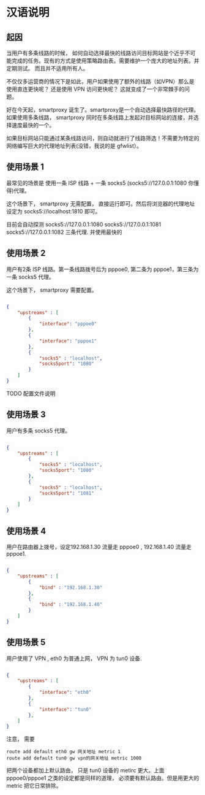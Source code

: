 
# 汉语说明

## 起因

当用户有多条线路的时候， 如何自动选择最快的线路访问目标网站是个近乎不可能完成的任务。现有的方式是使用策略路由表。需要维护一个庞大的地址列表。并定期测试。
而且并不适用所有人。

不仅仅多运营商的情况下是如此，用户如果使用了额外的线路（如VPN）那么是使用直连更快呢？ 还是使用 VPN 访问更快呢？
这就变成了一个非常棘手的问题。

好在今天起，smartproxy 诞生了。smartproxy是一个自动选择最快路径的代理。如果使用多条线路，
smartproxy 同时在多条线路上发起对目标网站的连接，并选择速度最快的一个。

如果目标网站只能通过某条线路访问，则自动就进行了线路筛选！不需要为特定的网络编写巨大的代理地址列表(没错，我说的是 gfwlist）。

## 使用场景 1

最常见的场景是 使用一条 ISP 线路 + 一条 socks5 (socks5://127.0.0.1:1080 你懂得)代理。

这个场景下， smartproxy 无需配置， 直接运行即可。然后将浏览器的代理地址设定为 socks5://localhost:1810 即可。

目前会自动探测 socks5://127.0.0.1:1080 socks5://127.0.0.1:1081 socks5://127.0.0.1:1082 三条代理. 并使用最快的

## 使用场景 2

用户有2条 ISP 线路。第一条线路拨号后为 pppoe0, 第二条为 pppoe1，第三条为 一条 socks5 代理。

这个场景下， smartproxy 需要配置。

```json

{
	"upstreams" : [
		{
			"interface": "pppoe0"
		},
		{
			"interface": "pppoe1"
		},
		{
			"socks5" : "localhost",
			"socks5port": "1080"
		}
	]
}
```

TODO 配置文件说明

## 使用场景 3

用户有多条 socks5 代理。


```json

{
	"upstreams" : [
		{
			"socks5" : "localhost",
			"socks5port": "1080"
		},
		{
			"socks5" : "localhost",
			"socks5port": "1081"
		}
	]
}
```

## 使用场景 4

用户在路由器上拨号，设定192.168.1.30 流量走 pppoe0 , 192.168.1.40 流量走 pppoe1.

```json

{
	"upstreams" : [
		{
			"bind" : "192.168.1.30"
		},
		{
			"bind" : "192.168.1.40"
		}
	]
}
```


## 使用场景 5

用户使用了 VPN , eth0 为普通上网，
VPN 为 tun0 设备.

```json

{
	"upstreams" : [
		{
			"interface": "eth0"
		},
		{
			"interface": "tun0"
		},
	]
}
```

注意， 需要

	route add default eth0 gw 网关地址 metric 1
	route add default tun0 gw vpn的网关地址 metric 1000

把两个设备都加上默认路由， 只是 tun0 设备的 metirc 更大。上面 pppoe0/pppoe1 之类的设定都是同样的道理， 必须要有默认路由。但是用更大的 metric 把它日常排除。

